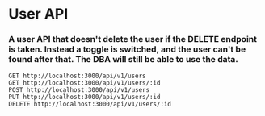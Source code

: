 # User API

### A user API that doesn't delete the user if the DELETE endpoint is taken. Instead a toggle is switched, and the user can't be found after that. The DBA will still be able to use the data.

```
GET http://localhost:3000/api/v1/users
GET http://localhost:3000/api/v1/users/:id
POST http://localhost:3000/api/v1/users
PUT http://localhost:3000/api/v1/users/:id
DELETE http://localhost:3000/api/v1/users/:id
```
